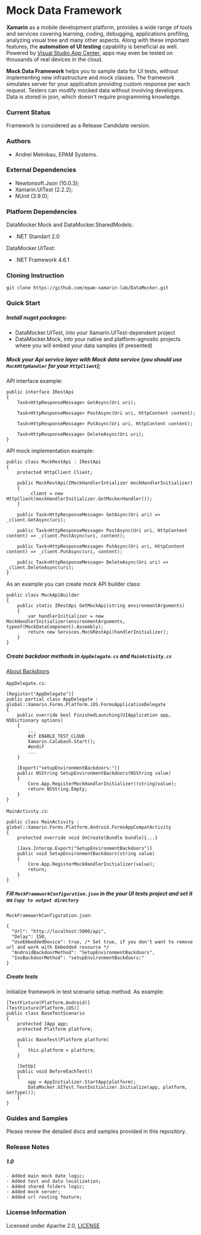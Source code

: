 # Mock Data Framework

**Xamarin** as a mobile development platform, provides a wide range of tools and services covering learning, coding, debugging, applications profiling, analyzing visual tree and many other aspects. Along with these important features, the **automation of UI testing** capability is beneficial as well. Powered by [Visual Studio App Center](https://appcenter.ms), apps may even be tested on thousands of real devices in the cloud.

**Mock Data Framework** helps you to sample data for UI tests, without implementing new infrastructure and mock classes. The framework simulates server for your application providing custom response per each request. Testers can modify mocked data without involving developers. Data is stored in json, which doesn't require programming knowledge.

### Current Status

Framework is considered as a Release Candidate version.

### Authors

- Andrei Melnikau, EPAM Systems.

### External Dependencies

- Newtonsoft.Json (10.0.3);
- Xamarin.UITest (2.2.2);
- NUnit (3.9.0);

### Platform Dependencies

DataMocker.Mock and DataMocker.SharedModels:
- .NET Standart 2.0

DataMocker.UITest:
- .NET Framework 4.6.1

### Cloning Instruction

```
git clone https://github.com/epam-xamarin-lab/DataMocker.git
```

### Quick Start

##### Install nuget packages:

- DataMocker.UITest, into your Xamarin.UITest-dependent project
- DataMocker.Mock, into your native and platform-agnostic projects where you will embed your data samples (if presented)

##### Mock your Api service layer with Mock data service (you should use `MockHttpHandler` for your `HttpClient`);

API interface example:
``` 
public interface IRestApi
{
    Task<HttpResponseMessage> GetAsync(Uri uri);

    Task<HttpResponseMessage> PostAsync(Uri uri, HttpContent content);

    Task<HttpResponseMessage> PutAsync(Uri uri, HttpContent content);

    Task<HttpResponseMessage> DeleteAsync(Uri uri);
}
```

API mock implementation example:
```
public class MockRestApi : IRestApi
{
    protected HttpClient Client;
    
    public MockRestApi(IMockHandlerIntializer mockHandlerInitializer)
    {
        _client = new HttpClient(mockHandlerInitializer.GetMockerHandler());
    }

    public Task<HttpResponseMessage> GetAsync(Uri uri) => _client.GetAsync(uri);

    public Task<HttpResponseMessage> PostAsync(Uri uri, HttpContent content) => _client.PostAsync(uri, content);

    public Task<HttpResponseMessage> PutAsync(Uri uri, HttpContent content) => _client.PutAsync(uri, content);

    public Task<HttpResponseMessage> DeleteAsync(Uri uri) => _client.DeleteAsync(uri);
}
```

As an example you can create mock API builder class:
```
public class MockApiBuilder
{
    public static IRestApi GetMockApi(string environmentArguments)
    {
        var handlerInitializer = new MockHandlerInitializer(environmentArguments, typeof(MockDataComponent).Assembly);
        return new Services.MockRestApi(handlerInitializer);
    }
}
```

##### Create backdoor methods in `AppDelegate.cs` and `MainActivity.cs`
[About Backdoors](https://developer.xamarin.com/guides/testcloud/uitest/working-with/backdoors/)

`AppDelegate.cs`:
```
[Register("AppDelegate")]
public partial class AppDelegate : global::Xamarin.Forms.Platform.iOS.FormsApplicationDelegate
{
    public override bool FinishedLaunching(UIApplication app, NSDictionary options)
    {
        ...
        #if ENABLE_TEST_CLOUD
        Xamarin.Calabash.Start();
        #endif
        ...
    }

    [Export("setupEnvironmentBackdoors:")]
    public NSString SetupEnvironmentBackdoors(NSString value)
    {
        Core.App.RegisterMockHandlerInitializer((string)value);
        return NSString.Empty;
    }
}
```

`MainActivity.cs`:
```
public class MainActivity : global::Xamarin.Forms.Platform.Android.FormsAppCompatActivity
{
    protected override void OnCreate(Bundle bundle){...}

    [Java.Interop.Export("SetupEnvironmentBackdoors")]
    public void SetupEnvironmentBackdoors(string value)
    {
        Core.App.RegisterMockHandlerInitializer(value);
        return;
    }
}
```

##### Fill `MockFrameworkConfiguration.json` in the your UI tests project and set it as `Copy to output directory`
`MockFrameworkConfiguration.json`:
```
{
  "Url": "http://localhost:5000/api",
  "Delay": 150,
  "UseEmbeddedDevice": true, /* Set true, if you don't want to remove url and work with Embedded resource */
  "AndroidBackdoorMethod": "SetupEnvironmentBackdoors",
  "IosBackdoorMethod": "setupEnvironmentBackdoors:"
}
```

##### Create tests

Initialize framework in test scenario setup method. As example:
```
[TestFixture(Platform.Android)]
[TestFixture(Platform.iOS)]
public class BaseTestScenario 
{
    protected IApp app;
    protected Platform platform;

    public BaseTest(Platform platform)
    {
        this.platform = platform;
    }

    [SetUp]
    public void BeforeEachTest()
    {
        app = AppInitializer.StartApp(platform);
        DataMocker.UITest.TestInitializer.Initialize(app, platform, GetType());
    }
}
```

### Guides and Samples

Please review the detailed docs and samples provided in this repository.

### Release Notes

##### 1.0
    - Added main mock date logic;
    - Added test and data localization;
    - Added shared folders logic;
    - Added mock server;
    - Added url routing feature; 

### License Information

Licensed under Apache 2.0, [LICENSE](https://github.com/epam-xamarin-lab/DataMocker/blob/master/LICENSE)